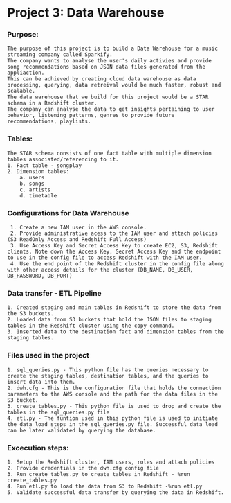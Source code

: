 # Project 3: Data Warehouse
### Purpose: 
    The purpose of this project is to build a Data Warehouse for a music streaming company called Sparkify.
    The company wants to analyse the user's daily activies and provide song recommendations based on JSON data files generated from the appliaction.
    This can be achieved by creating cloud data warehouse as data processing, querying, data retreival would be much faster, robust and scalable.
    The data warehouse that we build for this project would be a STAR schema in a Redshift cluster.
    The company can analyse the data to get insights pertaining to user behavior, listening patterns, genres to provide future recommendations, playlists. 
    
### Tables:
    The STAR schema consists of one fact table with multiple dimension tables associated/referencing to it. 
    1. Fact table - songplay 
    2. Dimension tables:
        a. users 
        b. songs 
        c. artists 
        d. timetable
        
### Configurations for Data Warehouse 
     1. Create a new IAM user in the AWS console. 
     2. Provide administrative acess to the IAM user and attach policies (S3 ReadOnly Access and Redshift Full Access)
     3. Use Access Key and Secret Access Key to create EC2, S3, Redshift clients. Note down the Access Key, Secret Access Key and the endpoint to use in the config file to access Redshift with the IAM user. 
     4. Use the end point of the Redshift cluster in the config file along with other access details for the cluster (DB_NAME, DB_USER, DB_PASSWORD, DB_PORT)
       
### Data transfer - ETL Pipeline
    1. Created staging and main tables in Redshift to store the data from the S3 buckets.
    2. Loaded data from S3 buckets that hold the JSON files to staging tables in the Redshift cluster using the copy command. 
    3. Inserted data to the destination fact and dimension tables from the staging tables. 
    
### Files used in the project
    1. sql_queries.py - This python file has the queries necessary to create the staging tables, destination tables, and the queries to insert data into them.
    2. dwh.cfg - This is the configuration file that holds the connection parameters to the AWS console and the path for the data files in the S3 bucket.
    3. create_tables.py - This python file is used to drop and create the tables in the sql_queries.py file
    4. etl.py - The funtion used in this python file is used to initiate the data load steps in the sql_queries.py file. Successful data load can be later validated by querying the database.
    
### Excecution steps: 
    1. Setup the Redshift cluster, IAM users, roles and attach policies
    2. Provide credentials in the dwh.cfg config file
    3. Run create_tables.py to create tables in Redshift - %run create_tables.py
    4. Run etl.py to load the data from S3 to Redshift -%run etl.py
    5. Validate successful data transfer by querying the data in Redshift. 
    

    